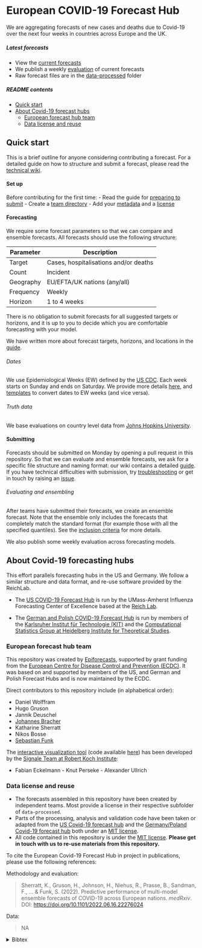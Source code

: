 
<!-- README.md is generated from README.Rmd. Please edit that file -->

# European COVID-19 Forecast Hub

We are aggregating forecasts of new cases and deaths due to Covid-19
over the next four weeks in countries across Europe and the UK.

##### Latest forecasts

  - View the [current
    forecasts](https://covid19forecasthub.eu/visualisation)
  - We publish a weekly
    [evaluation](https://covid19forecasthub.eu/reports) of current
    forecasts
  - Raw forecast files are in the
    [data-processed](https://github.com/epiforecasts/covid19-forecast-hub-europe/tree/main/data-processed)
    folder

##### README contents

  - [Quick start](#quick-start)
  - [About Covid-19 forecast hubs](#about-covid-19-forecasting-hubs)
      - [European forecast hub team](#european-forecast-hub-team)
      - [Data license and reuse](#data-license-and-reuse)

## Quick start

This is a brief outline for anyone considering contributing a forecast.
For a detailed guide on how to structure and submit a forecast, please
read the [technical wiki](../../wiki).

#### Set up

Before contributing for the first time: - Read the guide for [preparing
to submit](../../wiki/Preparing-to-submit) - Create a [team
directory](../../wiki/Creating-a-team-directory) - Add your
[metadata](../../wiki/Metadata) and a [license](../../wiki/Licensing)

#### Forecasting

We require some forecast parameters so that we can compare and ensemble
forecasts. All forecasts should use the following structure:

| Parameter | Description                           |
| --------- | ------------------------------------- |
| Target    | Cases, hospitalisations and/or deaths |
| Count     | Incident                              |
| Geography | EU/EFTA/UK nations (any/all)          |
| Frequency | Weekly                                |
| Horizon   | 1 to 4 weeks                          |

There is no obligation to submit forecasts for all suggested targets or
horizons, and it is up to you to decide which you are comfortable
forecasting with your model.

We have written more about forecast targets, horizons, and locations in
the [guide](../../wiki/Targets-and-horizons).

###### Dates

We use Epidemiological Weeks (EW) defined by the [US
CDC](https://wwwn.cdc.gov/nndss/document/MMWR_Week_overview.pdf). Each
week starts on Sunday and ends on Saturday. We provide more details
[here](../../wiki/Targets-and-horizons#date-format), and
[templates](../../template) to convert dates to EW weeks (and vice
versa).

###### Truth data

We base evaluations on country level data from [Johns Hopkins
University](https://github.com/CSSEGISandData/COVID-19/tree/master/csse_covid_19_data/csse_covid_19_time_series).

#### Submitting

Forecasts should be submitted on Monday by opening a pull request in
this repository. So that we can evaluate and ensemble forecasts, we ask
for a specific file structure and naming format: our wiki contains a
detailed [guide](../../wiki/Forecast-format). If you have technical
difficulties with submission, try
[troubleshooting](../..wiki/Troubleshooting-pull-requests) or get in
touch by raising an [issue](../issues).

###### Evaluating and ensembling

After teams have submitted their forecasts, we create an ensemble
forecast. Note that the ensemble only includes the forecasts that
completely match the standard format (for example those with all the
specified quantiles). See the [inclusion
criteria](../../wiki/Ensembling-and-evaluation) for more details.

We also publish some weekly evaluation across forecasting models.

## About Covid-19 forecasting hubs

This effort parallels forecasting hubs in the US and Germany. We follow
a similar structure and data format, and re-use software provided by the
ReichLab.

  - The [US COVID-19 Forecast
    Hub](https://github.com/reichlab/covid19-forecast-hub) is run by the
    UMass-Amherst Influenza Forecasting Center of Excellence based at
    the [Reich Lab](https://reichlab.io/).

  - The [German and Polish COVID-19 Forecast
    Hub](https://github.com/KITmetricslab/covid19-forecast-hub-de) is
    run by members of the [Karlsruher Institut für Technologie
    (KIT)](https://statistik.econ.kit.edu/index.ph) and the
    [Computational Statistics Group at Heidelberg Institute for
    Theoretical Studies](https://www.h-its.org/research/cst/).

### European forecast hub team

This repository was created by [Epiforecasts](https://epiforecasts.io),
supported by grant funding from the [European Centre for Disease Control
and Prevention (ECDC)](https://www.ecdc.europa.eu/). It was based on and
supported by members of the US, and German and Polish Forecast Hubs and
is now maintained by the ECDC.

Direct contributors to this repository include (in alphabetical order):

  - Daniel Wolffram
  - Hugo Gruson
  - Jannik Deuschel
  - [Johannes
    Bracher](https://statistik.econ.kit.edu/mitarbeiter_2902.php)
  - Katharine Sherratt
  - Nikos Bosse
  - [Sebastian
    Funk](https://www.lshtm.ac.uk/aboutus/people/funk.sebastian)

The [interactive visualization
tool](https://covid19forecasthub.eu/visualisation/) (code available
[here](https://github.com/SignaleRKI/forecast-europe)) has been
developed by the [Signale Team at Robert Koch
Institute](https://www.rki.de/EN/Content/infections/epidemiology/signals/signals_node.html):
- Fabian Eckelmann - Knut Perseke - Alexander Ullrich

### Data license and reuse

  - The forecasts assembled in this repository have been created by
    independent teams. Most provide a license in their respective
    subfolder of `data-processed`.
  - Parts of the processing, analysis and validation code have been
    taken or adapted from the [US Covid-19 forecast
    hub](https://github.com/reichlab/covid19-forecast-hub) and the
    [Germany/Poland Covid-19 forecast
    hub](https://github.com/KITmetricslab/covid19-forecast-hub-de) both
    under an [MIT
    license](https://github.com/reichlab/covid19-forecast-hub/blob/master/LICENSE).
  - All code contained in this repository is under the [MIT
    license](/LICENSE). **Please get in touch with us to re-use
    materials from this repository.**

To cite the European Covid-19 Forecast Hub in project in publications,
please use the following references:

Methodology and evaluation:

> Sherratt, K., Gruson, H., Johnson, H., Niehus, R., Prasse, B.,
> Sandman, F., … & Funk, S. (2022). Predictive performance of
> multi-model ensemble forecasts of COVID-19 across European nations.
> *medRxiv*. DOI: <https://doi.org/10.1101/2022.06.16.22276024>

Data:

> NA

<details>

<summary>Bibtex</summary>

``` bibtex
NA
```

</details>
